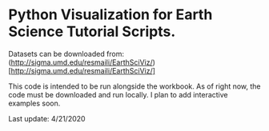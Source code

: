 # Python Visualization for Earth Science Tutorial Scripts.

Datasets can be downloaded from: (http://sigma.umd.edu/resmaili/EarthSciViz/)[http://sigma.umd.edu/resmaili/EarthSciViz/]

This code is intended to be run alongside the workbook. As of right now, the code must be downloaded and run locally. I plan to add interactive examples soon.

Last update: 4/21/2020
